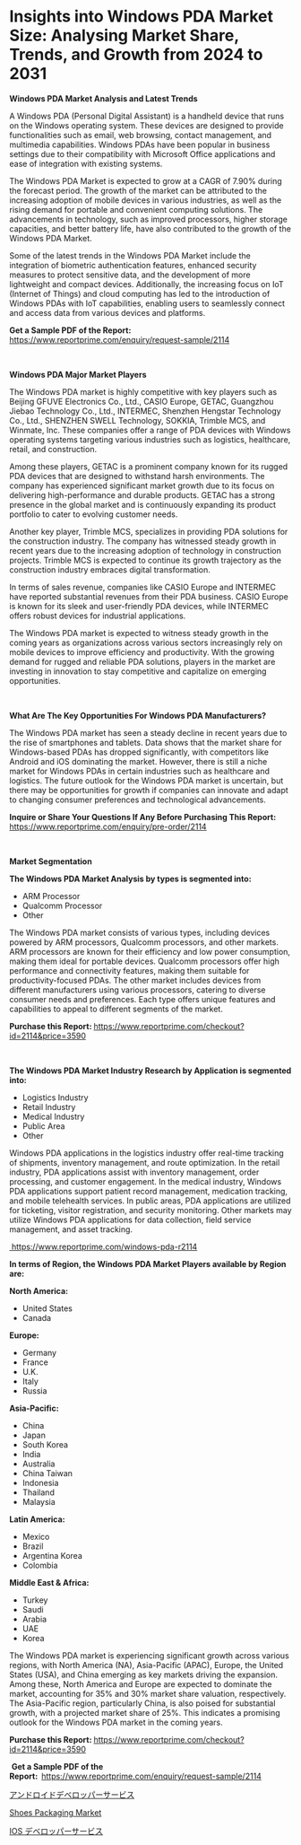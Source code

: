 <p><h1>Insights into Windows PDA Market Size: Analysing Market Share, Trends, and Growth from 2024 to 2031</h1></p><p><strong>Windows PDA Market Analysis and Latest Trends</strong></p>
<p><p>A Windows PDA (Personal Digital Assistant) is a handheld device that runs on the Windows operating system. These devices are designed to provide functionalities such as email, web browsing, contact management, and multimedia capabilities. Windows PDAs have been popular in business settings due to their compatibility with Microsoft Office applications and ease of integration with existing systems.</p><p>The Windows PDA Market is expected to grow at a CAGR of 7.90% during the forecast period. The growth of the market can be attributed to the increasing adoption of mobile devices in various industries, as well as the rising demand for portable and convenient computing solutions. The advancements in technology, such as improved processors, higher storage capacities, and better battery life, have also contributed to the growth of the Windows PDA Market.</p><p>Some of the latest trends in the Windows PDA Market include the integration of biometric authentication features, enhanced security measures to protect sensitive data, and the development of more lightweight and compact devices. Additionally, the increasing focus on IoT (Internet of Things) and cloud computing has led to the introduction of Windows PDAs with IoT capabilities, enabling users to seamlessly connect and access data from various devices and platforms.</p></p>
<p><strong>Get a Sample PDF of the Report:&nbsp;</strong> <a href="https://www.reportprime.com/enquiry/request-sample/2114">https://www.reportprime.com/enquiry/request-sample/2114</a></p>
<p>&nbsp;</p>
<p><strong>Windows PDA Major Market Players</strong></p>
<p><p>The Windows PDA market is highly competitive with key players such as Beijing GFUVE Electronics Co., Ltd., CASIO Europe, GETAC, Guangzhou Jiebao Technology Co., Ltd., INTERMEC, Shenzhen Hengstar Technology Co., Ltd., SHENZHEN SWELL Technology, SOKKIA, Trimble MCS, and Winmate, Inc. These companies offer a range of PDA devices with Windows operating systems targeting various industries such as logistics, healthcare, retail, and construction.</p><p>Among these players, GETAC is a prominent company known for its rugged PDA devices that are designed to withstand harsh environments. The company has experienced significant market growth due to its focus on delivering high-performance and durable products. GETAC has a strong presence in the global market and is continuously expanding its product portfolio to cater to evolving customer needs.</p><p>Another key player, Trimble MCS, specializes in providing PDA solutions for the construction industry. The company has witnessed steady growth in recent years due to the increasing adoption of technology in construction projects. Trimble MCS is expected to continue its growth trajectory as the construction industry embraces digital transformation.</p><p>In terms of sales revenue, companies like CASIO Europe and INTERMEC have reported substantial revenues from their PDA business. CASIO Europe is known for its sleek and user-friendly PDA devices, while INTERMEC offers robust devices for industrial applications.</p><p>The Windows PDA market is expected to witness steady growth in the coming years as organizations across various sectors increasingly rely on mobile devices to improve efficiency and productivity. With the growing demand for rugged and reliable PDA solutions, players in the market are investing in innovation to stay competitive and capitalize on emerging opportunities.</p></p>
<p>&nbsp;</p>
<p><strong>What Are The Key Opportunities For Windows PDA Manufacturers?</strong></p>
<p><p>The Windows PDA market has seen a steady decline in recent years due to the rise of smartphones and tablets. Data shows that the market share for Windows-based PDAs has dropped significantly, with competitors like Android and iOS dominating the market. However, there is still a niche market for Windows PDAs in certain industries such as healthcare and logistics. The future outlook for the Windows PDA market is uncertain, but there may be opportunities for growth if companies can innovate and adapt to changing consumer preferences and technological advancements.</p></p>
<p><strong>Inquire or Share Your Questions If Any Before Purchasing This Report:</strong> <a href="https://www.reportprime.com/enquiry/pre-order/2114">https://www.reportprime.com/enquiry/pre-order/2114</a></p>
<p>&nbsp;</p>
<p><strong>Market Segmentation</strong></p>
<p><strong>The Windows PDA Market Analysis by types is segmented into:</strong></p>
<p><ul><li>ARM Processor</li><li>Qualcomm Processor</li><li>Other</li></ul></p>
<p><p>The Windows PDA market consists of various types, including devices powered by ARM processors, Qualcomm processors, and other markets. ARM processors are known for their efficiency and low power consumption, making them ideal for portable devices. Qualcomm processors offer high performance and connectivity features, making them suitable for productivity-focused PDAs. The other market includes devices from different manufacturers using various processors, catering to diverse consumer needs and preferences. Each type offers unique features and capabilities to appeal to different segments of the market.</p></p>
<p><strong>Purchase this Report:&nbsp;</strong><a href="https://www.reportprime.com/checkout?id=2114&price=3590">https://www.reportprime.com/checkout?id=2114&price=3590</a></p>
<p>&nbsp;</p>
<p><strong>The Windows PDA Market Industry Research by Application is segmented into:</strong></p>
<p><ul><li>Logistics Industry</li><li>Retail Industry</li><li>Medical Industry</li><li>Public Area</li><li>Other</li></ul></p>
<p><p>Windows PDA applications in the logistics industry offer real-time tracking of shipments, inventory management, and route optimization. In the retail industry, PDA applications assist with inventory management, order processing, and customer engagement. In the medical industry, Windows PDA applications support patient record management, medication tracking, and mobile telehealth services. In public areas, PDA applications are utilized for ticketing, visitor registration, and security monitoring. Other markets may utilize Windows PDA applications for data collection, field service management, and asset tracking.</p></p>
<p><a href="https://www.reportprime.com/windows-pda-r2114">&nbsp;https://www.reportprime.com/windows-pda-r2114</a></p>
<p><strong>In terms of Region, the Windows PDA Market Players available by Region are:</strong></p>
<p>
    <p> <strong> North America: </strong>
        <ul>
            <li>United States</li>
            <li>Canada</li>
        </ul>
        </p> 
    <p> <strong> Europe: </strong>
        <ul>
            <li>Germany</li>
            <li>France</li>
            <li>U.K.</li>
            <li>Italy</li>
            <li>Russia</li>
        </ul>
        </p> 
    <p> <strong> Asia-Pacific: </strong>
        <ul>
            <li>China</li>
            <li>Japan</li>
            <li>South Korea</li>
            <li>India</li>
            <li>Australia</li>
            <li>China Taiwan</li>
            <li>Indonesia</li>
            <li>Thailand</li>
            <li>Malaysia</li>
        </ul>
        </p> 
    <p> <strong> Latin America: </strong>
        <ul>
            <li>Mexico</li>
            <li>Brazil</li>
            <li>Argentina Korea</li>
            <li>Colombia</li>
        </ul>
        </p> 
    <p> <strong> Middle East & Africa: </strong>
        <ul>
            <li>Turkey</li>
            <li>Saudi</li>
            <li>Arabia</li>
            <li>UAE</li>
            <li>Korea</li>
        </ul>
    </p>
    </p>
<p><p>The Windows PDA market is experiencing significant growth across various regions, with North America (NA), Asia-Pacific (APAC), Europe, the United States (USA), and China emerging as key markets driving the expansion. Among these, North America and Europe are expected to dominate the market, accounting for 35% and 30% market share valuation, respectively. The Asia-Pacific region, particularly China, is also poised for substantial growth, with a projected market share of 25%. This indicates a promising outlook for the Windows PDA market in the coming years.</p></p>
<p><strong>Purchase this Report: </strong><a href="https://www.reportprime.com/checkout?id=2114&price=3590">https://www.reportprime.com/checkout?id=2114&price=3590</a></p>
<p>&nbsp;<strong>Get a Sample PDF of the Report:&nbsp;&nbsp;</strong><a href="https://www.reportprime.com/enquiry/request-sample/2114">https://www.reportprime.com/enquiry/request-sample/2114</a></p>
<p><strong></strong></p>
<p><p><a href="https://github.com/LeoraEber/Market-Research-Report-List-1/blob/main/403587771994.md">アンドロイドデベロッパーサービス</a></p><p><a href="https://view.publitas.com/reportprime-1/shoes-packaging-market-analysis-and-sze-forecasted-for-period-from-2024-to-2031/">Shoes Packaging Market</a></p><p><a href="https://github.com/tubbs463/Market-Research-Report-List-1/blob/main/199001271993.md">IOS デベロッパーサービス</a></p></p>